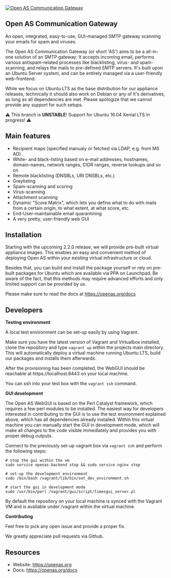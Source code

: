 [![Open AS Communication Gateway](https://openas.org/assets/img/logo.png)](https://openas.org) 
## Open AS Communication Gateway

An open, integrated, easy-to-use, GUI-managed SMTP gateway scanning your emails for spam and viruses.

The Open AS Communication Gateway (or short 'AS') aims to be a all-in-one solution of an SMTP gateway: It accepts incoming email, performs various antispam-related processes like blacklisting, virus- and spam-scanning, and relays the mails to pre-defined SMTP servers. It's built upon an Ubuntu Server system, and can be entirely managed via a user-friendly web-frontend.

While we focus on Ubuntu LTS as the base distribution for our appliance releases, technically it should also work on Debian or any of it's derivatives, as long as all dependencies are met. Please apologize that we cannot provide any support for such setups.

:warning: This branch is **UNSTABLE**! Support for Ubuntu 16.04 Xenial LTS in progress! :warning:



Main features
----------------------------------------

 * Recipient maps (specified manualy or fetched via LDAP, e.g. from MS AD)
 * White- and black-listing based on e-mail addresses, hostnames, domain-names, network ranges, CIDR ranges, reverse lookups and so on
 * Remote blacklisting (DNSBLs, URI DNSBLs, etc.)
 * Greylisting
 * Spam-scanning and scoring
 * Virus-scanning
 * Attachment scanning
 * Dynamic "Score Matrix", which lets you define what to do with mails from a certain origin, to what extent, at what score, etc.
 * End-User-maintainable email quarantining
 * A very pretty, user-friendly web GUI



Installation
----------------------------------------

Starting with the upcoming 2.2.0 release, we will provide pre-built virtual appliance images. This enables an easy and convenient method of deploying Open AS within your existing virtual infrastructure or cloud.

Besides that, you can build and install the package yourself or rely on pre-built packages for Ubuntu which are available via PPA on Launchpad. Be aware of the fact, that this methods may require advanced efforts and only limited support can be provided by us.

Please make sure to read the docs at https://openas.org/docs



Developers
----------------------------------------

**Testing environment**

A local test environment can be set-up easily by using Vagrant.

Make sure you have the latest version of Vagrant and Virtualbox installed, clone the repository and type `vagrant up` within the projects main directory. This will automatically deploy a virtual machine running Ubuntu LTS, build our packages and installs them afterwards.

After the provisioning has been completed, the WebGUI should be reachable at https://localhost:8443 on your local machine. 

You can ssh into your test box with the `vagrant ssh` command.


**GUI development**

The Open AS WebGUI is based on the Perl Catalyst framework, which requires a few perl modules to be installed. The easiest way for developers interested in contributing to the GUI is to use the test environment explained above, which has all dependencies already installed. Within this virtual machine you can manually start the GUI in development mode, which will make all changes to the code visible immediately and provides you with proper debug outputs.

Connect to the previously set-up vagrant box via `vagrant ssh` and perform the following steps: 

	# stop the gui within the vm 
	sudo service openas-backend stop && sudo service nginx stop

	# set-up the development environment
	sudo /bin/bash /vagrant/lib/bin/set_dev_environment.sh

	# start the gui in development mode
	sudo /usr/bin/perl /vagrant/gui/script/limesgui_server.pl

By default the repository on your local machine is synced with the Vagrant VM and is available under /vagrant within the virtual machine.


**Contributing**

Feel free to pick any open issue and provide a proper fix.

We greatly appreciate pull requests via Github. 



Resources
----------------------------------------
* Website: https://openas.org
* Docs:    https://openas.org/docs
